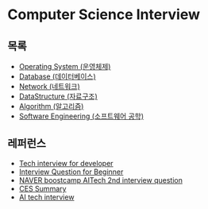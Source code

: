 # Computer Science Interview

## 목록

- [Operating System (운영체제)]()
- [Database (데이터베이스)]()
- [Network (네트워크)]()
- [DataStructure (자료구조)]()
- [Algorithm (알고리즘)]()
- [Software Engineering (소프트웨어 공학)]()

## 레퍼런스

- [Tech interview for developer](https://github.com/gyoogle/tech-interview-for-developer)
- [Interview Question for Beginner](https://github.com/JaeYeopHan/Interview_Question_for_Beginner)
- [NAVER boostcamp AITech 2nd interview question](https://github.com/sw6820/NAVER_boostcamp_AITech_2nd_interview_question)
- [CES Summary](https://github.com/Prev/CSE-Summary)
- [AI tech interview](https://github.com/boostcamp-ai-tech-4/ai-tech-interview)